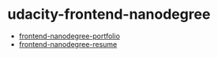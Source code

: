 # udacity-frontend-nanodegree


* [frontend-nanodegree-portfolio](https://github.com/someone-1/udacity-frontend-nanodegree/tree/frontend-nanodegree-portfolio)
* [frontend-nanodegree-resume](https://github.com/someone-1/udacity-frontend-nanodegree/tree/frontend-nanodegree-resume)